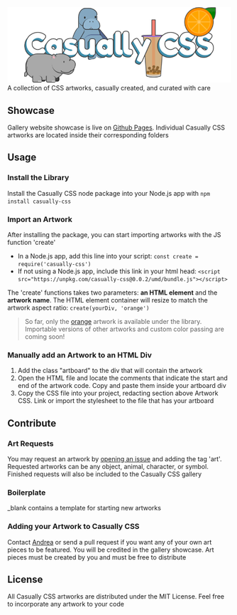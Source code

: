 ![Casually CSS Banner](/casually-banner.png)
A collection of CSS artworks, casually created, and curated with care  

## Showcase
Gallery website showcase is live on [Github Pages](https://andreaabellera.github.io/Casually-CSS/). Individual Casually CSS artworks are located inside their corresponding folders

## Usage
### Install the Library
Install the Casually CSS node package into your Node.js app with `npm install casually-css`

### Import an Artwork
After installing the package, you can start importing artworks with the JS function 'create'
- In a Node.js app, add this line into your script: `const create = require('casually-css')`  
- If not using a Node.js app, include this link in your html head: `<script src="https://unpkg.com/casually-css@0.0.2/umd/bundle.js"></script>`

The 'create' functions takes two parameters: __an HTML element__ and the __artwork name__. The HTML element container will resize to match the artwork aspect ratio: `create(yourDiv, 'orange')`

> So far, only the [orange](https://andreaabellera.github.io/Casually-CSS/#orange) artwork is available under the library. Importable versions of other artworks and custom color passing are coming soon!

### Manually add an Artwork to an HTML Div 
1. Add the class "artboard" to the div that will contain the artwork
2. Open the HTML file and locate the comments that indicate the start and end of the artwork code. Copy and paste them inside your artboard div
3. Copy the CSS file into your project, redacting section above Artwork CSS. Link or import the stylesheet to the file that has your artboard

## Contribute
### Art Requests
You may request an artwork by [opening an issue](https://github.com/andreaabellera/Casually-CSS/issues/) and adding the tag 'art'. Requested artworks can be any object, animal, character, or symbol. Finished requests will also be included to the Casually CSS gallery

### Boilerplate
_blank contains a template for starting new artworks

### Adding your Artwork to Casually CSS
Contact [Andrea](https://github.com/andreaabellera) or send a pull request if you want any of your own art pieces to be featured. You will be credited in the gallery showcase. Art pieces must be created by you and must be free to distribute

## License
All Casually CSS artworks are distributed under the MIT License. Feel free to incorporate any artwork to your code
